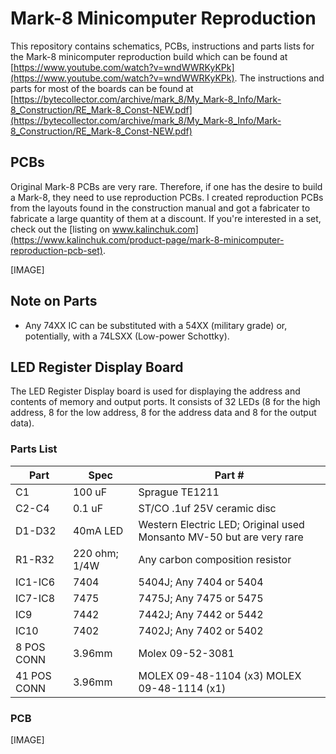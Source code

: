 # Mark-8 Minicomputer Reproduction

This repository contains schematics, PCBs, instructions and parts lists for the Mark-8 minicomputer reproduction build which can be found at [https://www.youtube.com/watch?v=wndWWRKyKPk](https://www.youtube.com/watch?v=wndWWRKyKPk). The instructions and parts for most of the boards can be found at [https://bytecollector.com/archive/mark_8/My_Mark-8_Info/Mark-8_Construction/RE_Mark-8_Const-NEW.pdf](https://bytecollector.com/archive/mark_8/My_Mark-8_Info/Mark-8_Construction/RE_Mark-8_Const-NEW.pdf)

## PCBs

Original Mark-8 PCBs are very rare. Therefore, if one has the desire to build a Mark-8, they need to use reproduction PCBs. I created reproduction PCBs from the layouts found in the construction manual and got a fabricater to fabricate a large quantity of them at a discount. If you're interested in a set, check out the [listing on www.kalinchuk.com](https://www.kalinchuk.com/product-page/mark-8-minicomputer-reproduction-pcb-set).

[IMAGE]

## Note on Parts

* Any 74XX IC can be substituted with a 54XX (military grade) or, potentially, with a 74LSXX (Low-power Schottky).

## LED Register Display Board

The LED Register Display board is used for displaying the address and contents of memory and output ports. It consists of 32 LEDs (8 for the high address, 8 for the low address, 8 for the address data and 8 for the output data).

### Parts List

| Part       | Spec        | Part #                   |
| ---------- | ----------- | ------------------------ |
| C1         | 100 uF      | Sprague TE1211           |
| C2-C4      | 0.1 uF      | ST/CO .1uf 25V ceramic disc |
| D1-D32     | 40mA LED    | Western Electric LED; Original used Monsanto MV-50 but are very rare |
| R1-R32     | 220 ohm; 1/4W | Any carbon composition resistor |
| IC1-IC6    | 7404        | 5404J; Any 7404 or 5404  |
| IC7-IC8    | 7475        | 7475J; Any 7475 or 5475  |
| IC9        | 7442        | 7442J; Any 7442 or 5442  |
| IC10       | 7402        | 7402J; Any 7402 or 5402  |
| 8 POS CONN | 3.96mm      | Molex 09-52-3081         |
| 41 POS CONN | 3.96mm      | MOLEX 09-48-1104 (x3) MOLEX 09-48-1114 (x1) |

### PCB

[IMAGE]